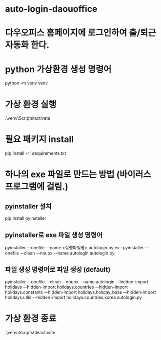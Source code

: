 # auto-login-daouoffice
# 다우오피스 홈페이지에 로그인하여 출/퇴근 자동화 한다.

# python  가상환경 생성 명령어
python -m venv venv

# 가상 환경 실행
.\venv\Scripts\activate

# 필요 패키지 install
pip install -r .\requirements.txt

# 하나의 exe 파일로 만드는 방법 (바이러스 프로그램에 걸림.)
## pyinstaller 설치
pip install pyinstaller

## pyinstaller로 exe 파일 생성 명령어
pyinstaller --onefile --name <실행파일명> autologin.py
ex : pyinstaller --onefile --clean --noupx --name autologin autologin.py

## 파일 생성 명령어로 파일 생성 (default)
pyinstaller --onefile --clean --noupx --name autologin --hidden-import holidays --hidden-import holidays.countries --hidden-import holidays.constants --hidden-import holidays.holiday_base --hidden-import holidays.utils --hidden-import holidays.countries.korea autologin.py

<!-- # exe 파일로 만들지만 여러 파일이 필요한 방법 (바이러스 프로그램에 걸리지 않음.)
# nuitka 설치 
pip install -U nuitka

# nuitka 로 exe 파일 생성
python -m nuitka --mingw64 --standalone autologin.py -->

# 가상 환경 종료
.\venv\Scripts\deactivate
